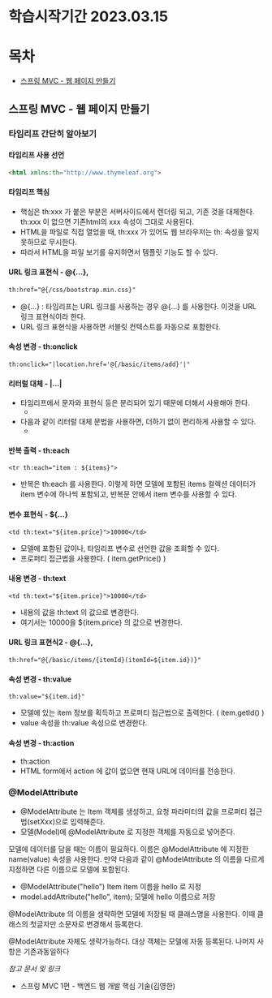 # 학습시작기간 2023.03.15

# 목차
- [스프링 MVC - 웹 페이지 만들기](#스프링-MVC---웹-페이지-만들기)

## 스프링 MVC - 웹 페이지 만들기

### 타임리프 간단히 알아보기

#### 타임리프 사용 선언
```html
<html xmlns:th="http://www.thymeleaf.org">
```

#### 타임리프 핵심
- 핵심은 th:xxx 가 붙은 부분은 서버사이드에서 렌더링 되고, 기존 것을 대체한다. th:xxx 이 없으면 기존html의 xxx 속성이 그대로 사용된다.
- HTML을 파일로 직접 열었을 때, th:xxx 가 있어도 웹 브라우저는 th: 속성을 알지 못하므로 무시한다.
- 따라서 HTML을 파일 보기를 유지하면서 템플릿 기능도 할 수 있다.

#### URL 링크 표현식 - @{...},
```html
th:href="@{/css/bootstrap.min.css}"
```
- @{...} : 타임리프는 URL 링크를 사용하는 경우 @{...} 를 사용한다. 이것을 URL 링크 표현식이라 한다.
- URL 링크 표현식을 사용하면 서블릿 컨텍스트를 자동으로 포함한다.

#### 속성 변경 - th:onclick
```
th:onclick="|location.href='@{/basic/items/add}'|"
```

#### 리터럴 대체 - |...|
- 타임리프에서 문자와 표현식 등은 분리되어 있기 때문에 더해서 사용해야 한다.
  - <span th:text="'Welcome to our application, ' + ${user.name} + '!'">
- 다음과 같이 리터럴 대체 문법을 사용하면, 더하기 없이 편리하게 사용할 수 있다.
  - <span th:text="|Welcome to our application, ${user.name}!|">

#### 반복 출력 - th:each
```
<tr th:each="item : ${items}">
```
- 반복은 th:each 를 사용한다. 이렇게 하면 모델에 포함된 items 컬렉션 데이터가 item 변수에 하나씩 포함되고, 반복문 안에서 item 변수를 사용할 수 있다.

#### 변수 표현식 - ${...}
```
<td th:text="${item.price}">10000</td>
```
- 모델에 포함된 값이나, 타임리프 변수로 선언한 값을 조회할 수 있다.
- 프로퍼티 접근법을 사용한다. ( item.getPrice() )

#### 내용 변경 - th:text
```
<td th:text="${item.price}">10000</td>
```
- 내용의 값을 th:text 의 값으로 변경한다.
- 여기서는 10000을 ${item.price} 의 값으로 변경한다.

#### URL 링크 표현식2 - @{...},
```
th:href="@{/basic/items/{itemId}(itemId=${item.id})}"
```

#### 속성 변경 - th:value
```
th:value="${item.id}"
```
- 모델에 있는 item 정보를 획득하고 프로퍼티 접근법으로 출력한다. ( item.getId() )
- value 속성을 th:value 속성으로 변경한다.

#### 속성 변경 - th:action
- th:action
- HTML form에서 action 에 값이 없으면 현재 URL에 데이터를 전송한다.

### @ModelAttribute
- @ModelAttribute 는 Item 객체를 생성하고, 요청 파라미터의 값을 프로퍼티 접근법(setXxx)으로 입력해준다.
- 모델(Model)에 @ModelAttribute 로 지정한 객체를 자동으로 넣어준다.

모델에 데이터를 담을 때는 이름이 필요하다. 이름은 @ModelAttribute 에 지정한 name(value) 속성을 사용한다. 만약 다음과 같이 @ModelAttribute 의 이름을 다르게 지정하면 다른 이름으로 모델에 포함된다.
- @ModelAttribute("hello") Item item 이름을 hello 로 지정
- model.addAttribute("hello", item); 모델에 hello 이름으로 저장

@ModelAttribute 의 이름을 생략하면 모델에 저장될 때 클래스명을 사용한다. 이때 클래스의 첫글자만
소문자로 변경해서 등록한다.

@ModelAttribute 자체도 생략가능하다. 대상 객체는 모델에 자동 등록된다. 나머지 사항은 기존과동일하다

_참고 문서 및 링크_
- 스프링 MVC 1편 - 백엔드 웹 개발 핵심 기술(김영한)
